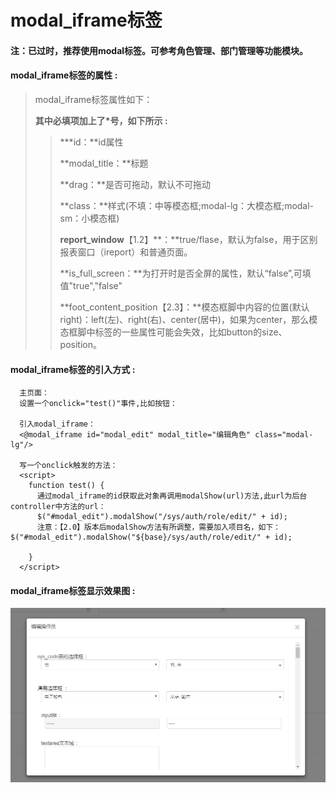 # modal\_iframe**标签**

#### 注：已过时，推荐使用modal标签。可参考角色管理、部门管理等功能模块。

#### modal\_iframe**标签的属性 :**

> modal\_iframe标签属性如下：
>
> **其中必填项加上了\*号，如下所示 :**
>
> > \***id：**id属性
> >
> > **modal\_title：**标题
> >
> > **drag：**是否可拖动，默认不可拖动
> >
> > **class：**样式\(不填：中等模态框;modal-lg：大模态框;modal-sm：小模态框\)
> >
> > **report\_window**【1.2】**：**true/flase，默认为false，用于区别报表窗口（ireport）和普通页面。
> >
> > **is\_full\_screen：**为打开时是否全屏的属性，默认“false”,可填值"true","false"
> >
> > **foot\_content\_position【2.3】：**模态框脚中内容的位置\(默认right\)：left\(左\)、right\(右\)、center\(居中\)，如果为center，那么模态框脚中标签的一些属性可能会失效，比如button的size、position。

#### modal\_iframe标签的引入方式 :

```
  主页面：
  设置一个onclick="test()"事件,比如按钮：

  引入modal_iframe：
  <@modal_iframe id="modal_edit" modal_title="编辑角色" class="modal-lg"/>

  写一个onclick触发的方法：
  <script>
    function test() {
      通过modal_iframe的id获取此对象再调用modalShow(url)方法,此url为后台controller中方法的url：
      $("#modal_edit").modalShow("/sys/auth/role/edit/" + id);
      注意：【2.0】版本后modalShow方法有所调整，需要加入项目名，如下： $("#modal_edit").modalShow("${base}/sys/auth/role/edit/" + id);

    }
  </script>
```

#### modal\_iframe标签显示效果图 :

![](/assets/modal_iframe.png)

